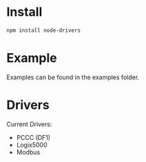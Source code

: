 # Install

```sh
npm install node-drivers
```

# Example

Examples can be found in the examples folder.

# Drivers

Current Drivers:
- PCCC (DF1)
- Logix5000
- Modbus
